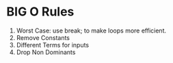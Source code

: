 # BIG O Rules
1. Worst Case: use break; to make loops more efficient.
2. Remove Constants
3. Different Terms for inputs
4. Drop Non Dominants